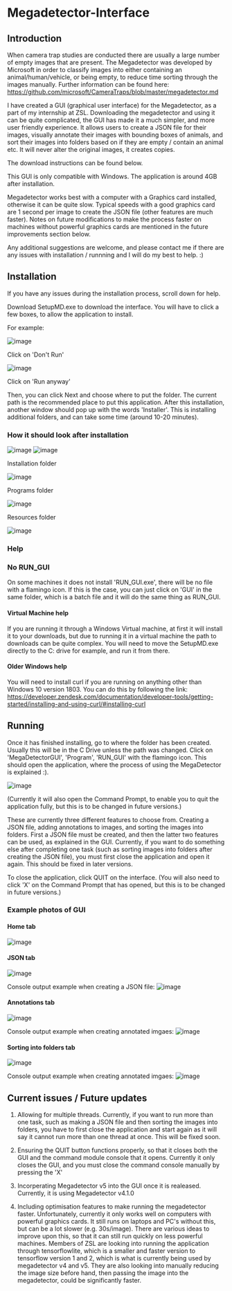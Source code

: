 # Megadetector-Interface
## Introduction
When camera trap studies are conducted there are usually a large number of empty images that are present. The Megadetector was developed by Microsoft in order to classify images into either containing an animal/human/vehicle, or being empty, to reduce time sorting through the images manually. Further information can be found here:
https://github.com/microsoft/CameraTraps/blob/master/megadetector.md


I have created a GUI (graphical user interface) for the Megadetector, as a part of my internship at ZSL. Downloading the megadetector and using it can be quite complicated, the GUI has made it a much simpler, and more user friendly experience.
It allows users to create a JSON file for their images, visually annotate their images with bounding boxes of animals, and sort their images into folders based on if they are empty / contain an animal etc. It will never alter the original images, it creates copies.


The download instructions can be found below.

This GUI is only compatible with Windows.
The application is around 4GB after installation.

Megadetector works best with a computer with a Graphics card installed, otherwise it can be quite slow. Typical speeds with a good graphics card are 1 second per image to create the JSON file (other features are much faster). Notes on future modifications to make the process faster on machines without powerful graphics cards are mentioned in the future improvements section below.


Any additional suggestions are welcome, and please contact me if there are any issues with installation / runnning and I will do my best to help. :)

## Installation

If you have any issues during the installation process, scroll down for help.

Download SetupMD.exe to download the interface. 
You will have to click a few boxes, to allow the application to install.


For example:

![image](https://user-images.githubusercontent.com/86857625/130882537-44bdb91d-a6dc-435f-9ed1-40b57e821ca3.png)

Click on 'Don't Run'

![image](https://user-images.githubusercontent.com/86857625/130882565-4846868d-bcca-481f-8248-c07592745045.png)

Click on 'Run anyway'


Then, you can click Next and choose where to put the folder. The current path is the recommended place to put this application.
After this installation, another window should pop up with the words 'Installer'. This is installing additional folders, and can take some time (around 10-20 minutes).
### How it should look after installation
![image](https://user-images.githubusercontent.com/86857625/131496885-a099e9f5-55f5-4d13-a66a-6650019392cf.png)
![image](https://user-images.githubusercontent.com/86857625/131496905-8d4e4c41-5781-4b35-ac0a-5a9ef5f6d4fd.png)

Installation folder

![image](https://user-images.githubusercontent.com/86857625/131496929-ed863598-0e44-4d31-8859-856259f91786.png)

Programs folder

![image](https://user-images.githubusercontent.com/86857625/131497002-f9b098c0-8979-4485-9d43-68751669da12.png)

Resources folder

![image](https://user-images.githubusercontent.com/86857625/131497021-cef3768c-f770-45cd-95a4-2ed0978eece0.png)


### Help
### No RUN_GUI
On some machines it does not install 'RUN_GUI.exe', there will be no file with a flamingo icon. If this is the case, you can just click on 'GUI' in the same folder, which is a batch file and it will do the same thing as RUN_GUI.


#### Virtual Machine help
If you are running it through a Windows Virtual machine, at first it will install it to your downloads, but due to running it in a virtual machine the path to downloads can be quite complex. You will need to move the SetupMD.exe directly to the C: drive for example, and run it from there.


#### Older Windows help
You will need to install curl if you are running on anything other than Windows 10 version 1803. You can do this by following the link: 
https://developer.zendesk.com/documentation/developer-tools/getting-started/installing-and-using-curl/#installing-curl


## Running
Once it has finished installing, go to where the folder has been created.
Usually this will be in the C Drive unless the path was changed. Click on 'MegaDetectorGUI', 'Program', 'RUN_GUI' with the flamingo icon. This should open the application, where the process of using the MegaDetector is explained :). 


![image](https://user-images.githubusercontent.com/86857625/130883585-5b9ee069-1586-45f2-9716-84e4758fc7c7.png)




(Currently it will also open the Command Prompt, to enable you to quit the application fully, but this is to be changed in future versions.)

These are currently three different features to choose from. Creating a JSON file, adding annotations to images, and sorting the images into folders. First a JSON file must be created, and then the latter two features can be used, as explained in the GUI. Currently, if you want to do something else after completing one task (such as sorting images into folders after creating the JSON file), you must first close the application and open it again. This should be fixed in later versions.


To close the application, click QUIT on the interface. (You will also need to click 'X' on the Command Prompt that has opened, but this is to be changed in future versions.)

### Example photos of GUI
#### Home tab
![image](https://user-images.githubusercontent.com/86857625/131762022-8cd4492e-b494-4328-97bc-98537088fe04.png)

#### JSON tab
![image](https://user-images.githubusercontent.com/86857625/131762380-77041994-bd86-468e-afd2-1a45c5977991.png)

Console output example when creating a JSON file:
![image](https://user-images.githubusercontent.com/86857625/131762459-a313db2f-c325-4c32-a9d7-9dbc8969b880.png)

#### Annotations tab
![image](https://user-images.githubusercontent.com/86857625/131762056-16884b92-b59c-4e21-868b-00044ce46e56.png)

Console output example when creating annotated imgaes:
![image](https://user-images.githubusercontent.com/86857625/131762731-a7a582a3-172c-494d-b67e-917733d4990c.png)

#### Sorting into folders tab
![image](https://user-images.githubusercontent.com/86857625/131762063-97e87e5a-d19d-4584-b215-1c6659b40dbb.png)

Console output example when creating annotated imgaes:
![image](https://user-images.githubusercontent.com/86857625/131762971-57ee8f6e-713f-4b40-90cf-672b1f1541e3.png)



## Current issues / Future updates
1. Allowing for multiple threads. Currently, if you want to run more than one task, such as making a JSON file and then sorting the images into folders, you have to first close the application and start again as it will say it cannot run more than one thread at once. This will be fixed soon.

2. Ensuring the QUIT button functions properly, so that it closes both the GUI and the command module console that it opens. Currently it only closes the GUI, and you must close the command console manually by pressing the 'X'

3. Incorperating Megadetector v5 into the GUI once it is realeased. Currently, it is using Megadetector v4.1.0

4. Including optimisation features to make running the megadetector faster. Unfortunately, currently it only works well on computers with powerful graphics cards. It still runs on laptops and PC's without this, but can be a lot slower (e.g. 30s/image). There are various ideas to improve upon this, so that it can still run quickly on less powerful machines. 
Members of ZSL are looking into running the application through tensorflowlite, which is a smaller and faster version to tensorflow version 1 and 2, which is what is currently     being used by megadetector v4 and v5. They are also looking into manually reducing the image size before hand, then passing the image into the megadetector, could be significantly faster.
